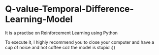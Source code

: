 # Q-value-Temporal-Difference-Learning-Model
It is a practise on Reinforcement Learning using Python

To execute it, I highly recommend you to close your computer and have a cup of noice and hot coffee coz the model is stupid :))
